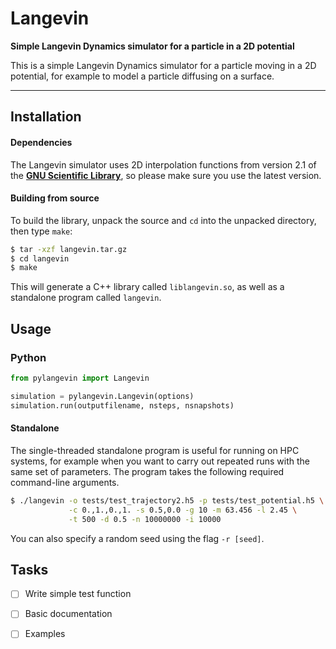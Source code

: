 # Langevin

**Simple Langevin Dynamics simulator for a particle in a 2D potential**

This is a simple Langevin Dynamics simulator for a particle moving in a 2D potential, for example 
to model a particle diffusing on a surface.

---

## Installation

#### Dependencies

The Langevin simulator uses 2D interpolation functions from version 2.1 of the  **[GNU Scientific Library](https://www.gnu.org/software/gsl/)**,
so please make sure you use the latest version.

#### Building from source

To build the library, unpack the source and `cd` into the unpacked directory, then type `make`:

```bash
$ tar -xzf langevin.tar.gz
$ cd langevin
$ make
```

This will generate a C++ library called `liblangevin.so`, as well as a standalone program called `langevin`.

## Usage 

### Python

```python
from pylangevin import Langevin

simulation = pylangevin.Langevin(options)
simulation.run(outputfilename, nsteps, nsnapshots)
```

#### Standalone

The single-threaded standalone program is useful for running on HPC systems, for example when you 
want to carry out repeated runs with the same set of parameters. The program takes the following
required command-line arguments.

```bash
$ ./langevin -o tests/test_trajectory2.h5 -p tests/test_potential.h5 \
             -c 0.,1.,0.,1. -s 0.5,0.0 -g 10 -m 63.456 -l 2.45 \
             -t 500 -d 0.5 -n 10000000 -i 10000
```

You can also specify a random seed using the flag `-r [seed]`.

## Tasks

- [ ] Write simple test function
- [ ] Basic documentation
- [ ] Examples


